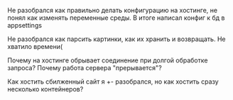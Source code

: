 Не разобрался как правильно делать конфигурацию на хостинге, не понял как изменять переменные среды. В итоге написал конфиг к бд в appsettings  
  
Не разобрался как парсить картинки, как их хранить и возвращать. Не хватило времени( 
  
Почему на хостинге обрывает соединение при долгой обработке запроса? Почему работа сервера "прерывается"?

Как хостить сбилженный сайт я +- разобрался, но как хостить сразу несколько контейнеров?
